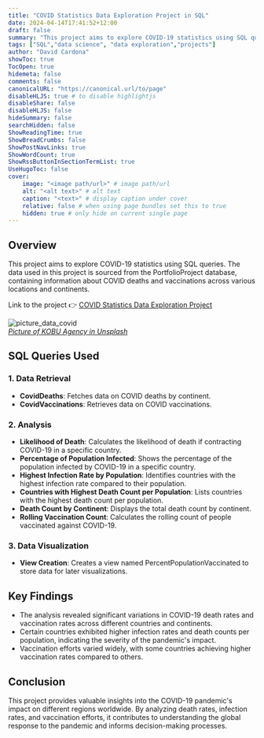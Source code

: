 ```yaml
---
title: "COVID Statistics Data Exploration Project in SQL"
date: 2024-04-14T17:41:52+12:00
draft: false
summary: "This project aims to explore COVID-19 statistics using SQL queries. The data used in this project is sourced from the PortfolioProject database, containing information about COVID deaths and vaccinations across various locations and continents."
tags: ["SQL","data science", "data exploration","projects"]
author: "David Cardona"
showToc: true
TocOpen: true
hidemeta: false
comments: false
canonicalURL: "https://canonical.url/to/page"
disableHLJS: true # to disable highlightjs
disableShare: false
disableHLJS: false
hideSummary: false
searchHidden: false
ShowReadingTime: true
ShowBreadCrumbs: false
ShowPostNavLinks: true
ShowWordCount: true
ShowRssButtonInSectionTermList: true
UseHugoToc: false
cover:
    image: "<image path/url>" # image path/url
    alt: "<alt text>" # alt text
    caption: "<text>" # display caption under cover
    relative: false # when using page bundles set this to true
    hidden: true # only hide on current single page
---
```

## Overview

This project aims to explore COVID-19 statistics using SQL queries. The data used in this project is sourced from the PortfolioProject database, containing information about COVID deaths and vaccinations across various locations and continents.

Link to the project 👉
[COVID Statistics Data Exploration Project](https://github.com/davidcardonadev/COVID_Statistics_Data_Exploration_Project_in_SQL)

![picture_data_covid](/images/picture_data_covid.jpg)  
*[Picture of KOBU Agency in Unsplash](https://unsplash.com/es/fotos/pantalla-del-smartphone-que-muestra-1100--9we2OG_enU)*
  
## SQL Queries Used

### 1. Data Retrieval

- **CovidDeaths**: Fetches data on COVID deaths by continent.
- **CovidVaccinations**: Retrieves data on COVID vaccinations.

### 2. Analysis

- **Likelihood of Death**: Calculates the likelihood of death if contracting COVID-19 in a specific country.
- **Percentage of Population Infected**: Shows the percentage of the population infected by COVID-19 in a specific country.
- **Highest Infection Rate by Population**: Identifies countries with the highest infection rate compared to their population.
- **Countries with Highest Death Count per Population**: Lists countries with the highest death count per population.
- **Death Count by Continent**: Displays the total death count by continent.
- **Rolling Vaccination Count**: Calculates the rolling count of people vaccinated against COVID-19.

### 3. Data Visualization

- **View Creation**: Creates a view named PercentPopulationVaccinated to store data for later visualizations.

## Key Findings

- The analysis revealed significant variations in COVID-19 death rates and vaccination rates across different countries and continents.
- Certain countries exhibited higher infection rates and death counts per population, indicating the severity of the pandemic's impact.
- Vaccination efforts varied widely, with some countries achieving higher vaccination rates compared to others.

## Conclusion

This project provides valuable insights into the COVID-19 pandemic's impact on different regions worldwide. By analyzing death rates, infection rates, and vaccination efforts, it contributes to understanding the global response to the pandemic and informs decision-making processes.